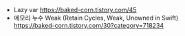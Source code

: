 * Lazy var
https://baked-corn.tistory.com/45
* 메모리 누수 Weak (Retain Cycles, Weak, Unowned in Swift)
https://baked-corn.tistory.com/30?category=718234
